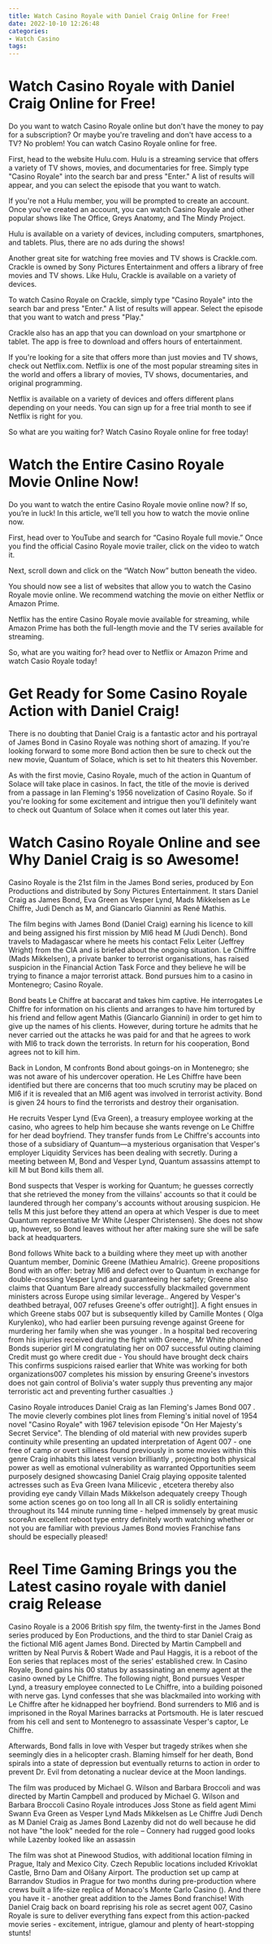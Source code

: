 ```yaml
---
title: Watch Casino Royale with Daniel Craig Online for Free!
date: 2022-10-10 12:26:48
categories:
- Watch Casino
tags:
---
```



#  Watch Casino Royale with Daniel Craig Online for Free!

Do you want to watch Casino Royale online but don't have the money to pay for a subscription? Or maybe you're traveling and don't have access to a TV? No problem! You can watch Casino Royale online for free.

First, head to the website Hulu.com. Hulu is a streaming service that offers a variety of TV shows, movies, and documentaries for free. Simply type "Casino Royale" into the search bar and press "Enter." A list of results will appear, and you can select the episode that you want to watch.

If you're not a Hulu member, you will be prompted to create an account. Once you've created an account, you can watch Casino Royale and other popular shows like The Office, Greys Anatomy, and The Mindy Project.

Hulu is available on a variety of devices, including computers, smartphones, and tablets. Plus, there are no ads during the shows!

Another great site for watching free movies and TV shows is Crackle.com. Crackle is owned by Sony Pictures Entertainment and offers a library of free movies and TV shows. Like Hulu, Crackle is available on a variety of devices.

To watch Casino Royale on Crackle, simply type "Casino Royale" into the search bar and press "Enter." A list of results will appear. Select the episode that you want to watch and press "Play."

Crackle also has an app that you can download on your smartphone or tablet. The app is free to download and offers hours of entertainment.

If you're looking for a site that offers more than just movies and TV shows, check out Netflix.com. Netflix is one of the most popular streaming sites in the world and offers a library of movies, TV shows, documentaries, and original programming.

Netflix is available on a variety of devices and offers different plans depending on your needs. You can sign up for a free trial month to see if Netflix is right for you.


  So what are you waiting for? Watch Casino Royale online for free today!

#  Watch the Entire Casino Royale Movie Online Now!

Do you want to watch the entire Casino Royale movie online now? If so, you’re in luck! In this article, we’ll tell you how to watch the movie online now.

First, head over to YouTube and search for “Casino Royale full movie.” Once you find the official Casino Royale movie trailer, click on the video to watch it.

Next, scroll down and click on the “Watch Now” button beneath the video.

You should now see a list of websites that allow you to watch the Casino Royale movie online. We recommend watching the movie on either Netflix or Amazon Prime.

Netflix has the entire Casino Royale movie available for streaming, while Amazon Prime has both the full-length movie and the TV series available for streaming.

So, what are you waiting for? head over to Netflix or Amazon Prime and watch Casio Royale today!

#  Get Ready for Some Casino Royale Action with Daniel Craig!

There is no doubting that Daniel Craig is a fantastic actor and his portrayal of James Bond in Casino Royale was nothing short of amazing. If you're looking forward to some more Bond action then be sure to check out the new movie, Quantum of Solace, which is set to hit theaters this November.

As with the first movie, Casino Royale, much of the action in Quantum of Solace will take place in casinos. In fact, the title of the movie is derived from a passage in Ian Fleming's 1956 novelization of Casino Royale. So if you're looking for some excitement and intrigue then you'll definitely want to check out Quantum of Solace when it comes out later this year.

#  Watch Casino Royale Online and see Why Daniel Craig is so Awesome!

Casino Royale is the 21st film in the James Bond series, produced by Eon Productions and distributed by Sony Pictures Entertainment. It stars Daniel Craig as James Bond, Eva Green as Vesper Lynd, Mads Mikkelsen as Le Chiffre, Judi Dench as M, and Giancarlo Giannini as René Mathis.

The film begins with James Bond (Daniel Craig) earning his licence to kill and being assigned his first mission by MI6 head M (Judi Dench). Bond travels to Madagascar where he meets his contact Felix Leiter (Jeffrey Wright) from the CIA and is briefed about the ongoing situation. Le Chiffre (Mads Mikkelsen), a private banker to terrorist organisations, has raised suspicion in the Financial Action Task Force and they believe he will be trying to finance a major terrorist attack. Bond pursues him to a casino in Montenegro; Casino Royale.

Bond beats Le Chiffre at baccarat and takes him captive. He interrogates Le Chiffre for information on his clients and arranges to have him tortured by his friend and fellow agent Mathis (Giancarlo Giannini) in order to get him to give up the names of his clients. However, during torture he admits that he never carried out the attacks he was paid for and that he agrees to work with MI6 to track down the terrorists. In return for his cooperation, Bond agrees not to kill him.

Back in London, M confronts Bond about goings-on in Montenegro; she was not aware of his undercover operation. He Les Chiffre have been identified but there are concerns that too much scrutiny may be placed on MI6 if it is revealed that an MI6 agent was involved in terrorist activity. Bond is given 24 hours to find the terrorists and destroy their organisation.

He recruits Vesper Lynd (Eva Green), a treasury employee working at the casino, who agrees to help him because she wants revenge on Le Chiffre for her dead boyfriend. They transfer funds from Le Chiffre's accounts into those of a subsidiary of Quantum—a mysterious organisation that Vesper's employer Liquidity Services has been dealing with secretly. During a meeting between M, Bond and Vesper Lynd, Quantum assassins attempt to kill M but Bond kills them all.

Bond suspects that Vesper is working for Quantum; he guesses correctly that she retrieved the money from the villains' accounts so that it could be laundered through her company's accounts without arousing suspicion. He tells M this just before they attend an opera at which Vesper is due to meet Quantum representative Mr White (Jesper Christensen). She does not show up, however, so Bond leaves without her after making sure she will be safe back at headquarters.

Bond follows White back to a building where they meet up with another Quantum member, Dominic Greene (Mathieu Amalric). Greene propositions Bond with an offer: betray MI6 and defect over to Quantum in exchange for double-crossing Vesper Lynd and guaranteeing her safety; Greene also claims that Quantum Bare already successfully blackmailed government ministers across Europe using similar leverage.. Angered by Vesper's deathbed betrayal, 007 refuses Greene's offer outright]]. A fight ensues in which Greene stabs 007 but is subsequently killed by Camille Montes ( Olga Kurylenko), who had earlier been pursuing revenge against Greene for murdering her family when she was younger .
In a hospital bed recovering from his injuries received during the fight with Greene,, Mr White phoned Bonds superior girl M congratulating her on 007 successful outing claiming Credit must go where credit due - You should have brought deck chairs This confirms suspicions raised earlier that White was working for both organizations007 completes his mission by ensuring Greene's investors does not gain control of Bolivia's water supply thus preventing any major terroristic act and preventing further casualties .}

Casino Royale introduces Daniel Craig as Ian Fleming's James Bond 007 . The movie cleverly combines plot lines from Fleming's initial novel of 1954 novel "Casino Royale" with 1967 television episode "On Her Majesty's Secret Service". The blending of old material with new provides superb continuity while presenting an updated interpretation of Agent 007 - one free of camp or overt silliness found previously in some movies within this genre Craig inhabits this latest version brilliantly , projecting both physical power as well as emotional vulnerability as warranted Opportunities seem purposely designed showcasing Daniel Craig playing opposite talented actresses such as Eva Green Ivana Milicevic , etcetera thereby also providing eye candy  Villain Mads Mikkelson adequately creepy Though some action scenes go on too long all In all CR is solidly entertaining throughout its 144 minute running time - helped immensely by great music scoreAn excellent reboot type entry definitely worth watching whether or not you are familiar with previous James Bond movies Franchise fans should be especially pleased!

#  Reel Time Gaming Brings you the Latest casino royale with daniel craig Release

Casino Royale is a 2006 British spy film, the twenty-first in the James Bond series produced by Eon Productions, and the third to star Daniel Craig as the fictional MI6 agent James Bond. Directed by Martin Campbell and written by Neal Purvis & Robert Wade and Paul Haggis, it is a reboot of the Eon series that replaces most of the series' established crew.
In Casino Royale, Bond gains his 00 status by assassinating an enemy agent at the casino owned by Le Chiffre. The following night, Bond pursues Vesper Lynd, a treasury employee connected to Le Chiffre, into a building poisoned with nerve gas. Lynd confesses that she was blackmailed into working with Le Chiffre after he kidnapped her boyfriend. Bond surrenders to MI6 and is imprisoned in the Royal Marines barracks at Portsmouth. He is later rescued from his cell and sent to Montenegro to assassinate Vesper's captor, Le Chiffre.

Afterwards, Bond falls in love with Vesper but tragedy strikes when she seemingly dies in a helicopter crash. Blaming himself for her death, Bond spirals into a state of depression but eventually returns to action in order to prevent Dr. Evil from detonating a nuclear device at the Moon landings.

The film was produced by Michael G. Wilson and Barbara Broccoli and was directed by Martin Campbell and 
produced by Michael G. Wilson and Barbara Broccoli 
Casino Royale introduces Joss Stone as field agent Mimi Swann 
Eva Green as Vesper Lynd 
Mads Mikkelsen as Le Chiffre 
Judi Dench as M 
Daniel Craig as James Bond 
Lazenby did not do well because he did not have "the look" needed for the role – Connery had rugged good looks while Lazenby looked like an assassin 

The film was shot at Pinewood Studios, with additional location filming in Prague, Italy and Mexico City. Czech Republic locations included Krivoklat Castle, Brno Dam and Olšany Airport. The production set up camp at Barrandov Studios in Prague for two months during pre-production where crews built a life-size replica of Monaco's Monte Carlo Casino ().
And there you have it - another great addition to the James Bond franchise! With Daniel Craig back on board reprising his role as secret agent 007, Casino Royale is sure to deliver everything fans expect from this action-packed movie series - excitement, intrigue, glamour and plenty of heart-stopping stunts!